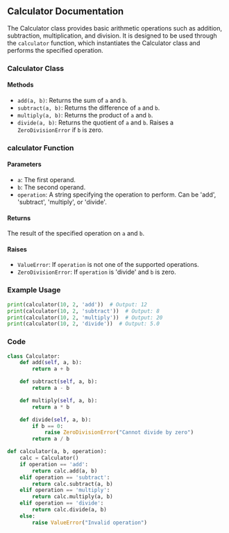  ## Calculator Documentation
The Calculator class provides basic arithmetic operations such as addition, subtraction, multiplication, and division. It is designed to be used through the `calculator` function, which instantiates the Calculator class and performs the specified operation.

### Calculator Class
#### Methods
- `add(a, b)`: Returns the sum of `a` and `b`.
- `subtract(a, b)`: Returns the difference of `a` and `b`.
- `multiply(a, b)`: Returns the product of `a` and `b`.
- `divide(a, b)`: Returns the quotient of `a` and `b`. Raises a `ZeroDivisionError` if `b` is zero.

### calculator Function
#### Parameters
- `a`: The first operand.
- `b`: The second operand.
- `operation`: A string specifying the operation to perform. Can be 'add', 'subtract', 'multiply', or 'divide'.

#### Returns
The result of the specified operation on `a` and `b`.

#### Raises
- `ValueError`: If `operation` is not one of the supported operations.
- `ZeroDivisionError`: If `operation` is 'divide' and `b` is zero.

### Example Usage
```python
print(calculator(10, 2, 'add'))  # Output: 12
print(calculator(10, 2, 'subtract'))  # Output: 8
print(calculator(10, 2, 'multiply'))  # Output: 20
print(calculator(10, 2, 'divide'))  # Output: 5.0
```

### Code
```python
class Calculator:
    def add(self, a, b):
        return a + b

    def subtract(self, a, b):
        return a - b

    def multiply(self, a, b):
        return a * b

    def divide(self, a, b):
        if b == 0:
            raise ZeroDivisionError("Cannot divide by zero")
        return a / b

def calculator(a, b, operation):
    calc = Calculator()
    if operation == 'add':
        return calc.add(a, b)
    elif operation == 'subtract':
        return calc.subtract(a, b)
    elif operation == 'multiply':
        return calc.multiply(a, b)
    elif operation == 'divide':
        return calc.divide(a, b)
    else:
        raise ValueError("Invalid operation")
``` 